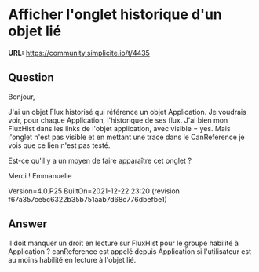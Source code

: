 # Afficher l'onglet historique d'un objet lié

**URL:** https://community.simplicite.io/t/4435

## Question
Bonjour,

J'ai un objet Flux historisé qui référence un objet Application. Je voudrais voir, pour chaque Application, l'historique de ses flux. J'ai bien mon FluxHist dans les links de l'objet application, avec visible = yes. Mais l'onglet n'est pas visible et en mettant une trace dans le CanReference je vois que ce lien n'est pas testé.

Est-ce qu'il y a un moyen de faire apparaître cet onglet ?

Merci !
Emmanuelle

Version=4.0.P25
BuiltOn=2021-12-22 23:20 (revision f67a357ce5c6322b35b751aab7d68c776dbefbe1)

## Answer
Il doit manquer un droit en lecture sur FluxHist pour le groupe habilité à Application ?
canReference est appelé depuis Application si l'utilisateur est au moins habilité en lecture à l'objet lié.
